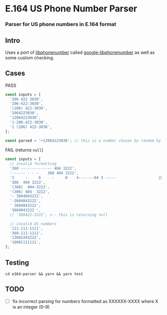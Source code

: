# E.164 US Phone Number Parser

### Parser for US phone numbers in E.164 format

## Intro

Uses a port of [libphonenumber](https://github.com/googlei18n/libphonenumber/tree/master/javascript) called [google-libphonenumber](https://github.com/ruimarinho/google-libphonenumber) as well as some custom checking.

## Cases

PASS

```javascript
const inputs = [
  '206 422 3030',
  '206-422-3030',
  '(206) 422-3030',
  '2064223030',
  '12064223030',
  '1-206-422-3030',
  '1 (206) 422-3030',
];

const parsed = '+12064223030'; // this is a number chosen by random by a person and if it exists, it is purely by coincidence
```

FAIL (returns `null`)

```javascript
const inputs = [
  // invalid formatting
  '360 -------------- 404 3222',
  '------ - - -    360 404 3222',
  '3     -     6     -     0    4-------04 3 -----                   2222',
  '360  404 3222',
  '(360)  404-3222',
  '(306) 404  3222',
  '- 3604043222',
  '-3604043222',
  ' 3604043222',
  '3604043222 ',
  // '360422-3222', <-- this is returning null

  // invalid US numbers
  '111-111-1111',
  '360-111-1111',
  '13601443222',
  '18001111111',
];
```

## Testing

```console
cd e164-parser && yarn && yarn test
```

## TODO

- [ ] fix incorrect parsing for numbers formatted as XXXXXX-XXXX where X is an integer (0-9)
